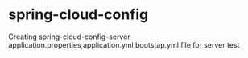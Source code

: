 # spring-cloud-config
Creating spring-cloud-config-server application.properties,application.yml,bootstap.yml file for server test

